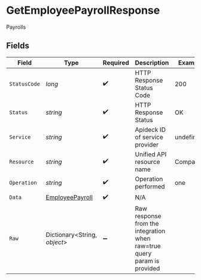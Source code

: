 # GetEmployeePayrollResponse

Payrolls


## Fields

| Field                                                                   | Type                                                                    | Required                                                                | Description                                                             | Example                                                                 |
| ----------------------------------------------------------------------- | ----------------------------------------------------------------------- | ----------------------------------------------------------------------- | ----------------------------------------------------------------------- | ----------------------------------------------------------------------- |
| `StatusCode`                                                            | *long*                                                                  | :heavy_check_mark:                                                      | HTTP Response Status Code                                               | 200                                                                     |
| `Status`                                                                | *string*                                                                | :heavy_check_mark:                                                      | HTTP Response Status                                                    | OK                                                                      |
| `Service`                                                               | *string*                                                                | :heavy_check_mark:                                                      | Apideck ID of service provider                                          | undefined                                                               |
| `Resource`                                                              | *string*                                                                | :heavy_check_mark:                                                      | Unified API resource name                                               | Companies                                                               |
| `Operation`                                                             | *string*                                                                | :heavy_check_mark:                                                      | Operation performed                                                     | one                                                                     |
| `Data`                                                                  | [EmployeePayroll](../../Models/Components/EmployeePayroll.md)           | :heavy_check_mark:                                                      | N/A                                                                     |                                                                         |
| `Raw`                                                                   | Dictionary<String, *object*>                                            | :heavy_minus_sign:                                                      | Raw response from the integration when raw=true query param is provided |                                                                         |